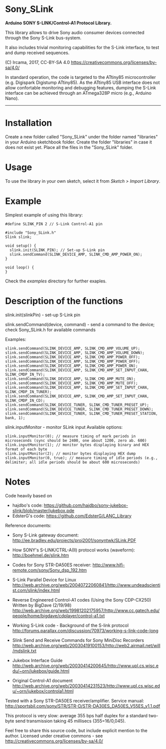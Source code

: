 # Sony_SLink

**Arduino SONY S-LINK/Control-A1 Protocol Library.**

This library allows to drive Sony audio consumer devices connected through the
Sony S-Link bus-system.

It also includes trivial monitoring capabilities for the S-Link interface, to test
and dump received sequences.

(C) Ircama, 2017, CC-BY-SA 4.0
https://creativecommons.org/licenses/by-sa/4.0/

In standard operation, the code is targeted to the ATtiny85 microcontroller (e.g.
Digispark Digistump ATtiny85). As the ATtiny85 USB interface does not allow confortable
monitoring and debugging features, dumping the S-Link interface can be achieved through
an ATmega328P micro (e.g., Arduino Nano).

-------------------------------------------------------------------------------------------------------------------

# Installation
Create a new folder called "Sony_SLink" under the folder named "libraries" in your Arduino sketchbook folder.
Create the folder "libraries" in case it does not exist yet. Place all the files in the "Sony_SLink" folder.

# Usage
To use the library in your own sketch, select it from *Sketch > Import Library*.

# Example

Simplest example of using this library:

```
#define SLINK_PIN 2 // S-Link Control-A1 pin

#include "Sony_SLink.h"
Slink slink;

void setup() {
  slink.init(SLINK_PIN); // Set-up S-Link pin
  slink.sendCommand(SLINK_DEVICE_AMP, SLINK_CMD_AMP_POWER_ON);
}

void loop() {
}
```

Check the *examples* directory for further exaples.

# Description of the functions

slink.init(slinkPin) - set-up S-Link pin

slink.sendCommand(device, command) - send a command to the device; check Sony_SLink.h for available commands

Examples:
```
slink.sendCommand(SLINK_DEVICE_AMP, SLINK_CMD_AMP_VOLUME_UP);
slink.sendCommand(SLINK_DEVICE_AMP, SLINK_CMD_AMP_VOLUME_DOWN);
slink.sendCommand(SLINK_DEVICE_AMP, SLINK_CMD_AMP_POWER_OFF);
slink.sendCommand(SLINK_DEVICE_AMP, SLINK_CMD_AMP_POWER_OFF);
slink.sendCommand(SLINK_DEVICE_AMP, SLINK_CMD_AMP_POWER_ON);
slink.sendCommand(SLINK_DEVICE_AMP, SLINK_CMD_AMP_SET_INPUT_CHAN, SLINK_CMDP_IN_TV);
slink.sendCommand(SLINK_DEVICE_AMP, SLINK_CMD_AMP_MUTE_ON);
slink.sendCommand(SLINK_DEVICE_AMP, SLINK_CMD_AMP_MUTE_OFF);
slink.sendCommand(SLINK_DEVICE_AMP, SLINK_CMD_AMP_SET_INPUT_CHAN, SLINK_CMDP_IN_TUNER);
slink.sendCommand(SLINK_DEVICE_AMP, SLINK_CMD_AMP_SET_INPUT_CHAN, SLINK_CMDP_IN_CD);
slink.sendCommand(SLINK_DEVICE_TUNER, SLINK_CMD_TUNER_PRESET_UP);
slink.sendCommand(SLINK_DEVICE_TUNER, SLINK_CMD_TUNER_PRESET_DOWN);
slink.sendCommand(SLINK_DEVICE_TUNER, SLINK_CMD_TUNER_PRESET_STATION, bank, 1);
```

slink.inputMonitor - monitor SLink input
Available options:
```
slink.inputMonitor(0); // measure timing of mark periods in microseconds (sync should be 2400, one about 1200, zero ab. 600)
slink.inputMonitor(1); // monitor bytes displaying binary and HEX format of each byte
slink.inputMonitor(2); // monitor bytes displaying HEX dump
slink.inputMonitor(0, true); // measure timing of idle periods (e.g., delimiter; all idle periods should be about 600 microseconds)
```

# Notes

  Code heavily based on
  - hajdbo's code:
    https://github.com/hajdbo/sony-jukebox-slink/blob/master/jukebox.pde
  - EdsterG's code:
    https://github.com/EdsterG/LANC_Library

  Reference documents:
  - Sony S-Link gateway document:
    http://ee.bradley.edu/projects/proj2001/sonyntwk/SLink.PDF

  - How SONY's S-LINK/CTRL-A(II) protocol works (waveform):
    http://boehmel.de/slink.htm

  - Codes for Sony STR-DA50ES receiver:
    http://www.hifi-remote.com/sony/Sony_dsp_192.htm

  - S-Link Parallel Device for Linux
    http://web.archive.org/web/20040722060841/http://www.undeadscientist.com/slink/index.html

  - Reverse Engineered Control-A1 codes (Using the Sony CDP-CX250) Written by BigDave (2/19/98)
    http://web.archive.org/web/19981202175957/http://www.cc.gatech.edu/people/home/bigdave/cdplayer/control-a1.txt

  - Working S-Link code - Background of the S-link protocol
    http://forums.parallax.com/discussion/70973/working-s-link-code-long

  - Slink Send and Receive Commands for Sony MiniDisc Recorders
    http://web.archive.org/web/20030419100153/http://web2.airmail.net/will/mdslink.txt

  - Jukebox Interface Guide
    http://web.archive.org/web/20030414200645/http://www.upl.cs.wisc.edu/~orn/jukebox/guide.html

  - Original Control-A1 document
    http://web.archive.org/web/20030414231523/http://www.upl.cs.wisc.edu/~orn/jukebox/controla1.html

  Tested with a Sony STR-DA50ES receiver/amplifier.
  Service manual: http://sportsbil.com/sony/STR/STR-D/STR-DA30ES_DA50ES_V55ES_v1.1.pdf
  
  This protocol is very slow: average 355 bps half duplex for a standard two-byte send transmission taking 45 millisecs (355=16/0,045).

  Feel free to share this source code, but include explicit mention to the author.
  Licensed under creative commons - see http://creativecommons.org/licenses/by-sa/4.0/
